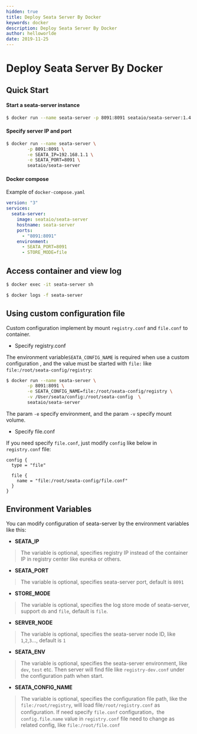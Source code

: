 ```yaml
---
hidden: true
title: Deploy Seata Server By Docker
keywords: docker
description: Deploy Seata Server By Docker
author: helloworlde
date: 2019-11-25
---
```


# Deploy Seata Server By Docker

## Quick Start 

#### Start a seata-server instance

```bash
$ docker run --name seata-server -p 8091:8091 seataio/seata-server:1.4.2
```

#### Specify server IP and port

```bash
$ docker run --name seata-server \
        -p 8091:8091 \
        -e SEATA_IP=192.168.1.1 \
        -e SEATA_PORT=8091 \
        seataio/seata-server
```

#### Docker compose 

Example of `docker-compose.yaml`

```yaml
version: "3"
services:
  seata-server:
    image: seataio/seata-server
    hostname: seata-server
    ports:
      - "8091:8091"
    environment:
      - SEATA_PORT=8091
      - STORE_MODE=file
```

## Access container and view log

```bash
$ docker exec -it seata-server sh
```

```bash
$ docker logs -f seata-server
```

## Using custom configuration file

Custom configuration implement by mount `registry.conf` and `file.conf` to container.

- Specify registry.conf 

The environment variable`SEATA_CONFIG_NAME` is required when use a custom configuration , and the value must be started with `file:` like `file:/root/seata-config/registry`:

```bash
$ docker run --name seata-server \
        -p 8091:8091 \
        -e SEATA_CONFIG_NAME=file:/root/seata-config/registry \
        -v /User/seata/config:/root/seata-config  \
        seataio/seata-server
```

The param `-e` specify environment, and the param `-v` specify mount volume.

- Specify file.conf 

If you need specify `file.conf`, just modify `config` like below in `registry.conf` file:

```
config {
  type = "file"

  file {
    name = "file:/root/seata-config/file.conf"
  }
}
```

## Environment Variables 

You can modify configuration of seata-server  by the environment variables like this:

- **SEATA_IP**

> The variable is optional,  specifies registry IP instead of the container IP in registry center like eureka or others. 

- **SEATA_PORT**

> The variable is optional, specifies seata-server port, default is `8091` 

- **STORE_MODE**

> The variable is optional, specifies the log store mode of seata-server,  support `db` and `file`, default is `file`.

- **SERVER_NODE**

> The variable is optional, specifies  the seata-server node ID, like `1`,`2`,`3`..., default is `1`

- **SEATA_ENV**

> The variable is optional, specifies the seata-server environment, like `dev`, `test` etc. Then server will find file like `registry-dev.conf` under the configuration path when start.

- **SEATA_CONFIG_NAME**

> The variable is optional, specifies the configuration file path, like the `file:/root/registry`, will load file`/root/registry.conf` as configuration. If need specify `file.conf` configuration，the `config.file.name` value in `registry.conf` file need to change as related config, like `file:/root/file.conf`

